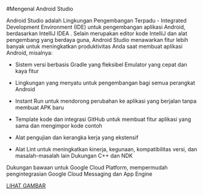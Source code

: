 #Mengenal Android Studio

Android Studio adalah Lingkungan Pengembangan Terpadu - Integrated Development Environment (IDE) untuk pengembangan aplikasi Android, berdasarkan IntelliJ IDEA .
Selain merupakan editor kode IntelliJ dan alat pengembang yang berdaya guna, Android Studio menawarkan fitur lebih banyak untuk meningkatkan produktivitas Anda saat membuat aplikasi Android, misalnya:
- Sistem versi berbasis Gradle yang fleksibel
Emulator yang cepat dan kaya fitur

- Lingkungan yang menyatu untuk pengembangan bagi semua perangkat Android
- Instant Run untuk mendorong perubahan ke aplikasi yang berjalan tanpa membuat APK baru
- Template kode dan integrasi GitHub untuk membuat fitur aplikasi yang sama dan mengimpor kode contoh
- Alat pengujian dan kerangka kerja yang ekstensif
- Alat Lint untuk meningkatkan kinerja, kegunaan, kompatibilitas versi, dan masalah-masalah lain
Dukungan C++ dan NDK

Dukungan bawaan untuk Google Cloud Platform, mempermudah pengintegrasian Google Cloud Messaging dan App Engine

[LIHAT GAMBAR](https://drive.google.com/file/d/1_mD3IO61w4dR3D_qW49j_y9FP2h4-WoB/view?usp=drivesdk)
